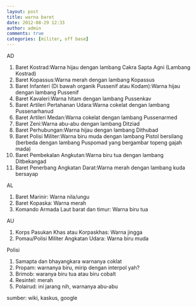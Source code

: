```yaml
---
layout: post
title: warna baret
date: 2012-08-29 12:33
author: admin
comments: true
categories: [militer, off base]
---
```

AD
<ol>
	<li>Baret Kostrad:Warna hijau dengan lambang Cakra Sapta Agni (Lambang Kostrad)</li>
	<li>Baret Kopassus:Warna merah dengan lambang Kopassus</li>
	<li>Baret Infanteri (Di bawah organik Pussenif atau Kodam):Warna hijau dengan lambang Pussenif</li>
	<li>Baret Kavaleri:Warna hitam dengan lambang Pussenkav</li>
	<li>Baret Artileri Pertahanan Udara:Warna cokelat dengan lambang Pussenarhanud</li>
	<li>Baret Artileri Medan:Warna cokelat dengan lambang Pussenarmed</li>
	<li>Baret Zeni:Warna abu-abu dengan lambang Ditziad</li>
	<li>Baret Perhubungan:Warna hijau dengan lambang Dithubad</li>
	<li>Baret Polisi Militer:Warna biru muda dengan lambang Pistol bersilang (berbeda dengan lambang Puspomad yang bergambar topeng gajah mada)</li>
	<li>Baret Pembekalan Angkutan:Warna biru tua dengan lambang Ditbekangad</li>
	<li>Baret Penerbang Angkatan Darat:Warna merah dengan lambang kuda bersayap</li>
</ol>
AL
<ol>
	<li>Baret Marinir: Warna nila/ungu</li>
	<li>Baret Kopaska: Warna merah</li>
	<li>Komando Armada Laut barat dan timur: Warna biru tua</li>
</ol>
AU
<ol>
	<li>Korps Pasukan Khas atau Korpaskhas: Warna jingga</li>
	<li>Pomau/Polisi Militer Angkatan Udara: Warna biru muda</li>
</ol>
Polisi
<ol>
	<li>Samapta dan bhayangkara warnanya coklat</li>
	<li>Propam: warnanya biru, mirip dengan interpol yah?</li>
	<li>Brimob: waranya biru tua atau biru cobalt</li>
	<li>Resintel: merah</li>
	<li>Polairud: ini jarang nih, warnanya abu-abu</li>
</ol>
sumber: wiki, kaskus, google

&nbsp;
